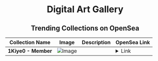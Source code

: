 <div align="center">

# Digital Art Gallery

## Trending Collections on OpenSea

| Collection Name                       | Image                                                                                     | Description                       | OpenSea Link                                                                                          |
|---------------------------------------|-------------------------------------------------------------------------------------------|-----------------------------------|--------------------------------------------------------------------------------------------------------|
| **1Kiye0 - Member** | ![Image](https://i.seadn.io/s/raw/files/57b98f5ffc7813a41eedf430da709295.webp?w=500&auto=format?w=200&auto=format) |  | <details><summary>Link</summary>[1Kiye0 - Member](https://opensea.io/collection/1kiye0-member)</details> |

</div>